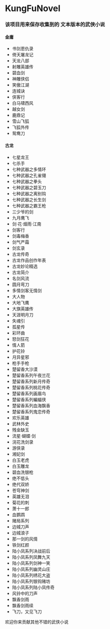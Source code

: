 # KungFuNovel

### 该项目用来保存收集到的 文本版本的武侠小说

#### 金庸

* 书剑恩仇录
* 倚天屠龙记
* 天龙八部
* 射雕英雄传
* 碧血剑
* 神雕侠侣
* 笑傲江湖
* 连城诀
* 侠客行
* 白马啸西风
* 越女剑
* 鹿鼎记
* 雪山飞狐
* 飞狐外传
* 鸳鸯刀

#### 古龙

* 七星龙王
* 七杀手
* 七种武器之多情环
* 七种武器之孔雀翎
* 七种武器之拳头
* 七种武器之碧玉刀
* 七种武器之离别钩
* 七种武器之长生剑
* 七种武器之霸王枪
* 三少爷的剑
* 九月鹰飞
* 剑·花·烟雨·江南
* 剑客行
* 剑毒梅香
* 剑气严霜
* 剑玄录
* 古龙传奇
* 古龙作品创作年表
* 古龙妙论精选
* 古龙简介
* 名剑风流
* 圆月弯刀
* 多情剑客无情剑
* 大人物
* 大地飞鹰
* 大旗英雄传
* 天涯明月刀
* 失魂引
* 孤星传
* 彩环曲
* 怒剑狂花
* 情人箭
* 护花铃
* 月异星邪
* 枪手手枪
* 楚留香大沙漠
* 楚留香系列午夜兰花
* 楚留香系列新月传奇
* 楚留香系列桃花传奇
* 楚留香系列画眉鸟
* 楚留香系列蝙蝠侠
* 楚留香系列血海飘香
* 楚留香系列鬼恋传奇
* 欢乐英雄
* 武林外史
* 残金缺玉
* 流星·蝴蝶·剑
* 浣花洗剑录
* 游侠录
* 湘妃剑
* 白玉老虎
* 白玉雕龙
* 碧血洗银枪
* 绝不低头
* 绝代双娇
* 苍穹神剑
* 英雄无泪
* 菊花的刺
* 萧十一郎
* 血鹦鹉
* 赌局系列
* 边城刀声
* 边城浪子
* 那一剑的风情
* 铁剑红颜
* 陆小凤系列决战前后
* 陆小凤系列凤舞九天
* 陆小凤系列剑神一笑
* 陆小凤系列幽灵山庄
* 陆小凤系列绣花大盗
* 陆小凤系列银钩赌坊
* 陆小凤系列陆小凤传奇
* 风铃中的刀声
* 飘香剑雨
* 飘香剑雨续
* 飞刀，又见飞刀


欢迎你来贡献其他不错的武侠小说

